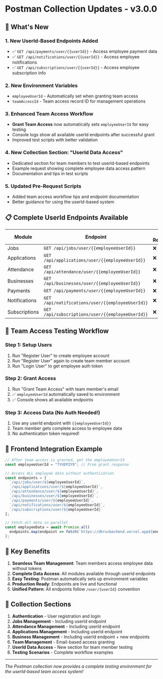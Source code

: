 # Postman Collection Updates - v3.0.0

## 🚀 What's New

### 1. **New UserId-Based Endpoints Added**
- ✅ `GET /api/payments/user/{{userId}}` - Access employee payment data
- ✅ `GET /api/notifications/user/{{userId}}` - Access employee notifications
- ✅ `GET /api/subscriptions/user/{{userId}}` - Access employee subscription info

### 2. **New Environment Variables**
- `employeeUserId` - Automatically set when granting team access
- `teamAccessId` - Team access record ID for management operations

### 3. **Enhanced Team Access Workflow**
- **Grant Team Access** now automatically sets `employeeUserId` for easy testing
- Console logs show all available userId endpoints after successful grant
- Improved test scripts with better validation

### 4. **New Collection Section: "UserId Data Access"**
- Dedicated section for team members to test userId-based endpoints
- Example request showing complete employee data access pattern
- Documentation and tips in test scripts

### 5. **Updated Pre-Request Scripts**
- Added team access workflow tips and endpoint documentation
- Better guidance for using the userId-based system

## 📋 Complete UserId Endpoints Available

| Module | Endpoint | Auth Required |
|--------|----------|---------------|
| Jobs | `GET /api/jobs/user/{{employeeUserId}}` | ❌ No |
| Applications | `GET /api/applications/user/{{employeeUserId}}` | ❌ No |
| Attendance | `GET /api/attendance/user/{{employeeUserId}}` | ❌ No |
| Businesses | `GET /api/businesses/user/{{employeeUserId}}` | ❌ No |
| Payments | `GET /api/payments/user/{{employeeUserId}}` | ❌ No |
| Notifications | `GET /api/notifications/user/{{employeeUserId}}` | ❌ No |
| Subscriptions | `GET /api/subscriptions/user/{{employeeUserId}}` | ❌ No |

## 🔄 Team Access Testing Workflow

### Step 1: Setup Users
1. Run "Register User" to create employee account
2. Run "Register User" again to create team member account 
3. Run "Login User" to get employee auth token

### Step 2: Grant Access
1. Run "Grant Team Access" with team member's email
2. ✅ `employeeUserId` automatically saved to environment
3. ✅ Console shows all available endpoints

### Step 3: Access Data (No Auth Needed!)
1. Use any userId endpoint with `{{employeeUserId}}`
2. Team member gets complete access to employee data
3. No authentication token required!

## 📱 Frontend Integration Example

```javascript
// After team access is granted, get the employeeUserId
const employeeUserId = "7YUEPZY9"; // From grant response

// Access ALL employee data without authentication
const endpoints = [
  `/api/jobs/user/${employeeUserId}`,
  `/api/applications/user/${employeeUserId}`,
  `/api/attendance/user/${employeeUserId}`,
  `/api/businesses/user/${employeeUserId}`,
  `/api/payments/user/${employeeUserId}`,
  `/api/notifications/user/${employeeUserId}`,
  `/api/subscriptions/user/${employeeUserId}`
];

// Fetch all data in parallel
const employeeData = await Promise.all(
  endpoints.map(endpoint => fetch(`https://dhruvbackend.vercel.app${endpoint}`))
);
```

## 🎯 Key Benefits

1. **Seamless Team Management**: Team members access employee data without tokens
2. **Complete Data Access**: All modules available through userId endpoints  
3. **Easy Testing**: Postman automatically sets up environment variables
4. **Production Ready**: Endpoints are live and functional
5. **Unified Pattern**: All endpoints follow `/user/{userId}` convention

## 📄 Collection Sections

1. **Authentication** - User registration and login
2. **Jobs Management** - Including userId endpoint
3. **Attendance Management** - Including userId endpoint  
4. **Applications Management** - Including userId endpoint
5. **Business Management** - Including userId endpoint + new endpoints
6. **Team Management** - Email-based access granting
7. **UserId Data Access** - New section for team member testing
8. **Testing Scenarios** - Complete workflow examples

---

*The Postman collection now provides a complete testing environment for the userId-based team access system!*